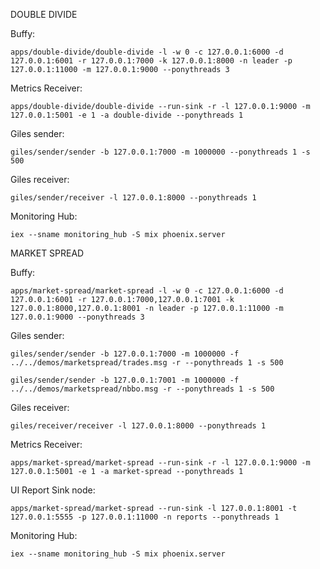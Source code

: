 
DOUBLE DIVIDE

Buffy:
```
apps/double-divide/double-divide -l -w 0 -c 127.0.0.1:6000 -d 127.0.0.1:6001 -r 127.0.0.1:7000 -k 127.0.0.1:8000 -n leader -p 127.0.0.1:11000 -m 127.0.0.1:9000 --ponythreads 3
```

Metrics Receiver:
```
apps/double-divide/double-divide --run-sink -r -l 127.0.0.1:9000 -m 127.0.0.1:5001 -e 1 -a double-divide --ponythreads 1
```

Giles sender:
```
giles/sender/sender -b 127.0.0.1:7000 -m 1000000 --ponythreads 1 -s 500
```

Giles receiver:
```
giles/sender/receiver -l 127.0.0.1:8000 --ponythreads 1
```

Monitoring Hub:
```
iex --sname monitoring_hub -S mix phoenix.server
```


MARKET SPREAD

Buffy:
```
apps/market-spread/market-spread -l -w 0 -c 127.0.0.1:6000 -d 127.0.0.1:6001 -r 127.0.0.1:7000,127.0.0.1:7001 -k 127.0.0.1:8000,127.0.0.1:8001 -n leader -p 127.0.0.1:11000 -m 127.0.0.1:9000 --ponythreads 3
```

Giles sender:
```
giles/sender/sender -b 127.0.0.1:7000 -m 1000000 -f ../../demos/marketspread/trades.msg -r --ponythreads 1 -s 500

giles/sender/sender -b 127.0.0.1:7001 -m 1000000 -f ../../demos/marketspread/nbbo.msg -r --ponythreads 1 -s 500
```

Giles receiver:
```
giles/receiver/receiver -l 127.0.0.1:8000 --ponythreads 1
```

Metrics Receiver:
```
apps/market-spread/market-spread --run-sink -r -l 127.0.0.1:9000 -m 127.0.0.1:5001 -e 1 -a market-spread --ponythreads 1
```

UI Report Sink node:
```
apps/market-spread/market-spread --run-sink -l 127.0.0.1:8001 -t 127.0.0.1:5555 -p 127.0.0.1:11000 -n reports --ponythreads 1
```

Monitoring Hub:
```
iex --sname monitoring_hub -S mix phoenix.server
```
